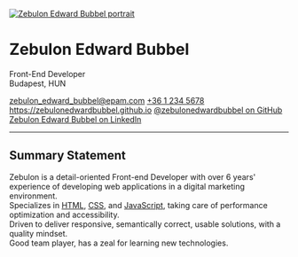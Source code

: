 [![Zebulon Edward Bubbel portrait](https://res.cloudinary.com/dfceth4sr/image/upload/v1652737120/thispersondoesnotexist.com_1_m7kfm1.jpg "")](https://www.thispersondoesnotexist.com/)

# Zebulon Edward Bubbel

Front-End Developer  
Budapest, HUN

[zebulon_edward_bubbel@epam.com](mailto:zebulon_e_bubbel@epam.com)
[+36 1 234 5678](tel:+3612345678)
<https://zebulonedwardbubbel.github.io>
[@zebulonedwardbubbel on GitHub](https://github.com/zebulonedwardbubbel)
[Zebulon Edward Bubbel on LinkedIn](https://www.linkedin.com/in/zebulonedwardbubbel)

---

## Summary Statement

Zebulon is a detail-oriented Front-end Developer with over 6 years' experience of developing web applications in a digital marketing environment.  
Specializes in [HTML][1], [CSS][2], and [JavaScript][3], taking care of performance optimization and accessibility.  
Driven to deliver responsive, semantically correct, usable solutions, with a quality mindset.  
Good team player, has a zeal for learning new technologies.

[1]: <https://developer.mozilla.org/en-US/docs/Web/HTML> "HyperText Markup Language"
[2]: <https://developer.mozilla.org/en-US/docs/Web/CSS> "Cascading Style Sheets"
[3]: <https://developer.mozilla.org/en-US/docs/Web/JavaScript>
